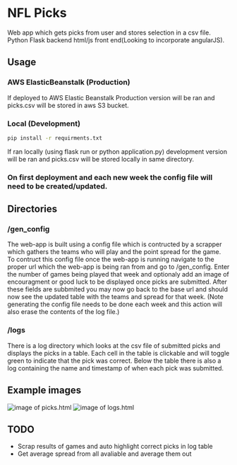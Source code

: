 # NFL Picks
Web app which gets picks from user and stores selection in a csv file. Python Flask backend html/js front end(Looking to incorporate angularJS).

## Usage
### AWS ElasticBeanstalk (Production)
If deployed to AWS Elastic Beanstalk Production version will be ran and picks.csv will be stored in aws S3 bucket.

### Local (Development)
```bash
pip install -r requirments.txt
```
If ran locally (using flask run or python application.py) development version will be ran and picks.csv will be stored locally in same directory.

### On first deployment and each new week the config file will need to be created/updated.

## Directories
### /gen_config
The web-app is built using a config file which is contructed by a scrapper which gathers the teams who will play and the point spread for the game. To contruct this config file once the web-app is running navigate to the proper url which the web-app is being ran from and go to /gen_config. Enter the number of games being played that week and optionaly add an image of encouragment or good luck to be displayed once picks are submitted. After these fields are subbmited you may now go back to the base url and should now see the updated table with the teams and spread for that week. (Note generating the config file needs to be done each week and this action will also erase the contents of the log file.)

### /logs
There is a log directory which looks at the csv file of submitted picks and displays the picks in a table. Each cell in the table is clickable and will toggle green to indicate that the pick was correct. Below the table there is also a log containing the name and timestamp of when each pick was submitted. 

## Example images
![image of picks.html](https://github.com/rcobian11/FlaskNFL/images/picks_example.png)
![image of logs.html](https://github.com/rcobian11/FlaskNFL/images/logs_example.png)

## TODO
- Scrap results of games and auto highlight correct picks in log table
- Get average spread from all avaliable and average them out
